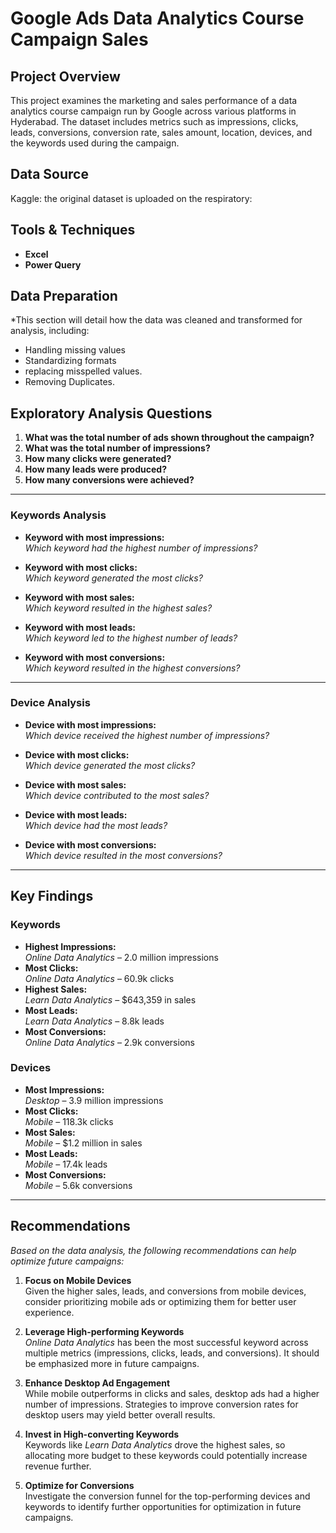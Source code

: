 # Google Ads Data Analytics Course Campaign Sales

## Project Overview  
This project examines the marketing and sales performance of a data analytics course campaign run by Google across various platforms in Hyderabad. The dataset includes metrics such as impressions, clicks, leads, conversions, conversion rate, sales amount, location, devices, and the keywords used during the campaign.

## Data Source  
Kaggle: the original dataset is uploaded on the respiratory:

## Tools & Techniques  
- **Excel**  
- **Power Query**  

## Data Preparation  
*This section will detail how the data was cleaned and transformed for analysis, including:
- Handling missing values  
- Standardizing formats  
- replacing misspelled values.
- Removing Duplicates.


## Exploratory Analysis Questions

1. **What was the total number of ads shown throughout the campaign?**
2. **What was the total number of impressions?**
3. **How many clicks were generated?**
4. **How many leads were produced?**
5. **How many conversions were achieved?**

---

### Keywords Analysis  
- **Keyword with most impressions:**  
    *Which keyword had the highest number of impressions?*

- **Keyword with most clicks:**  
    *Which keyword generated the most clicks?*

- **Keyword with most sales:**  
    *Which keyword resulted in the highest sales?*

- **Keyword with most leads:**  
    *Which keyword led to the highest number of leads?*

- **Keyword with most conversions:**  
    *Which keyword resulted in the highest conversions?*

---

### Device Analysis  
- **Device with most impressions:**  
    *Which device received the highest number of impressions?*

- **Device with most clicks:**  
    *Which device generated the most clicks?*

- **Device with most sales:**  
    *Which device contributed to the most sales?*

- **Device with most leads:**  
    *Which device had the most leads?*

- **Device with most conversions:**  
    *Which device resulted in the most conversions?*

---

## Key Findings

### Keywords
- **Highest Impressions:**  
    *Online Data Analytics* – 2.0 million impressions  
- **Most Clicks:**  
    *Online Data Analytics* – 60.9k clicks  
- **Highest Sales:**  
    *Learn Data Analytics* – $643,359 in sales  
- **Most Leads:**  
    *Learn Data Analytics* – 8.8k leads  
- **Most Conversions:**  
    *Online Data Analytics* – 2.9k conversions  

### Devices
- **Most Impressions:**  
    *Desktop* – 3.9 million impressions  
- **Most Clicks:**  
    *Mobile* – 118.3k clicks  
- **Most Sales:**  
    *Mobile* – $1.2 million in sales  
- **Most Leads:**  
    *Mobile* – 17.4k leads  
- **Most Conversions:**  
    *Mobile* – 5.6k conversions  

---

## Recommendations

*Based on the data analysis, the following recommendations can help optimize future campaigns:*

1. **Focus on Mobile Devices**  
   Given the higher sales, leads, and conversions from mobile devices, consider prioritizing mobile ads or optimizing them for better user experience.

2. **Leverage High-performing Keywords**  
   *Online Data Analytics* has been the most successful keyword across multiple metrics (impressions, clicks, leads, and conversions). It should be emphasized more in future campaigns.

3. **Enhance Desktop Ad Engagement**  
   While mobile outperforms in clicks and sales, desktop ads had a higher number of impressions. Strategies to improve conversion rates for desktop users may yield better overall results.

4. **Invest in High-converting Keywords**  
   Keywords like *Learn Data Analytics* drove the highest sales, so allocating more budget to these keywords could potentially increase revenue further.

5. **Optimize for Conversions**  
   Investigate the conversion funnel for the top-performing devices and keywords to identify further opportunities for optimization in future campaigns.
